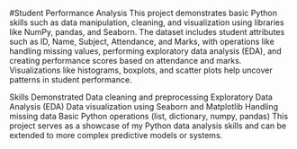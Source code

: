 #Student Performance Analysis
This project demonstrates basic Python skills such as data manipulation, cleaning, and visualization using libraries like NumPy, pandas, and Seaborn. The dataset includes student attributes such as ID, Name, Subject, Attendance, and Marks, with operations like handling missing values, performing exploratory data analysis (EDA), and creating performance scores based on attendance and marks. Visualizations like histograms, boxplots, and scatter plots help uncover patterns in student performance.

Skills Demonstrated
Data cleaning and preprocessing
Exploratory Data Analysis (EDA)
Data visualization using Seaborn and Matplotlib
Handling missing data
Basic Python operations (list, dictionary, numpy, pandas)
This project serves as a showcase of my Python data analysis skills and can be extended to more complex predictive models or systems.
